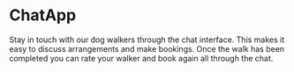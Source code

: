# ChatApp
Stay in touch with our dog walkers through the chat interface. This makes it easy to         discuss arrangements and make bookings. Once the walk has been completed you can rate         your walker and book again all through the chat.
